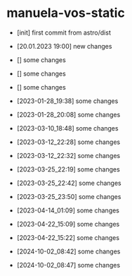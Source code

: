 # manuela-vos-static
- [init] first commit from astro/dist
- [20.01.2023 19:00] new changes
- [] some changes
- [] some changes
- [] some changes

- [2023-01-28_19:38] some changes

- [2023-01-28_20:08] some changes

- [2023-03-10_18:48] some changes

- [2023-03-12_22:28] some changes

- [2023-03-12_22:32] some changes

- [2023-03-25_22:19] some changes

- [2023-03-25_22:42] some changes

- [2023-03-25_23:50] some changes

- [2023-04-14_01:09] some changes

- [2023-04-22_15:09] some changes

- [2023-04-22_15:22] some changes

- [2024-10-02_08:42] some changes

- [2024-10-02_08:47] some changes

